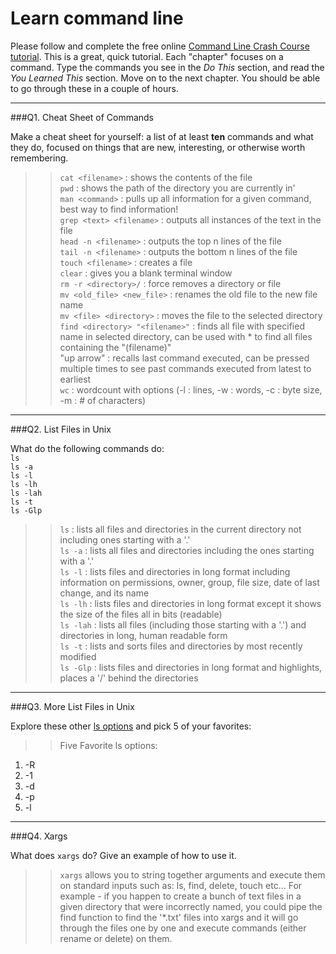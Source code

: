 # Learn command line

Please follow and complete the free online [Command Line Crash Course
tutorial](http://cli.learncodethehardway.org/book/). This is a great,
quick tutorial. Each "chapter" focuses on a command. Type the commands
you see in the _Do This_ section, and read the _You Learned This_
section. Move on to the next chapter. You should be able to go through
these in a couple of hours.

---

###Q1.  Cheat Sheet of Commands  

Make a cheat sheet for yourself: a list of at least **ten** commands and what they do, focused on things that are new, interesting, or otherwise worth remembering.

>>`cat <filename>` : shows the contents of the file <br />
`pwd` : shows the path of the directory you are currently in'<br />
`man <command>` : pulls up all information for a given command, best way to find information!<br />
`grep <text> <filename>` : outputs all instances of the text in the file<br />
`head -n <filename>` : outputs the top n lines of the file<br />
`tail -n <filename>` : outputs the bottom n lines of the file<br />
`touch <filename>` : creates a file<br />
`clear` : gives you a blank terminal window<br />
`rm -r <directory>/` : force removes a directory or file<br />
`mv <old_file> <new_file>` : renames the old file to the new file name<br />
`mv <file> <directory>` : moves the file to the selected directory<br />
`find <directory> "<filename>"` : finds all file with specified name in selected directory, can be used with * to find all files containing the "(filename)"<br />
"up arrow" : recalls last command executed, can be pressed multiple times to see past commands executed from latest to earliest<br />
`wc` : wordcount with options (-l : lines, -w : words, -c : byte size, -m : # of characters)<br />


---

###Q2.  List Files in Unix   

What do the following commands do:  
`ls`  
`ls -a`  
`ls -l`  
`ls -lh`  
`ls -lah`  
`ls -t`  
`ls -Glp`  

>>`ls` : lists all files and directories in the current directory not including ones starting with a '.'<br />
`ls -a` : lists all files and directories including the ones starting with a '.'<br />
`ls -l` : lists files and directories in long format including information on permissions, owner, group, file size, date of last change, and its name<br />
`ls -lh` : lists files and directories in long format except it shows the size of the files all in bits (readable)<br />
`ls -lah` : lists all files (including those starting with a '.') and directories in long, human readable form<br />
`ls -t` : lists and sorts files and directories by most recently modified <br />
`ls -Glp` : lists files and directories in long format and highlights, places a '/' behind the directories<br />


---

###Q3.  More List Files in Unix  

Explore these other [ls options](http://www.techonthenet.com/unix/basic/ls.php) and pick 5 of your favorites:

>>Five Favorite ls options:<br />
1)  -R<br />
2)  -1<br />
3)  -d<br />
4)  -p<br />
5)  -l<br />

---

###Q4.  Xargs   

What does `xargs` do? Give an example of how to use it.

>>`xargs` allows you to string together arguments and execute them on standard inputs such as:  ls, find, delete, touch etc...
For example - if you happen to create a bunch of text files in a given directory that were incorrectly named, you could pipe the find function to find the '*.txt' files into xargs and it will go through the files one by one and execute commands (either rename or delete) on them.

 

